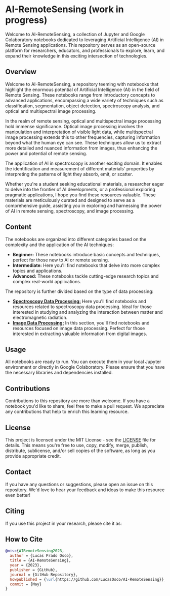 # AI-RemoteSensing (work in progress)

Welcome to AI-RemoteSensing, a collection of Jupyter and Google Colaboratory notebooks dedicated to leveraging Artificial Intelligence (AI) in Remote Sensing applications. This repository serves as an open-source platform for researchers, educators, and professionals to explore, learn, and expand their knowledge in this exciting intersection of technologies.

## Overview

Welcome to AI-RemoteSensing, a repository teeming with notebooks that highlight the enormous potential of Artificial Intelligence (AI) in the field of Remote Sensing. These notebooks range from introductory concepts to advanced applications, encompassing a wide variety of techniques such as classification, segmentation, object detection, spectroscopy analysis, and optical and multispectral image processing.

In the realm of remote sensing, optical and multispectral image processing hold immense significance. Optical image processing involves the manipulation and interpretation of visible light data, while multispectral image processing extends this to other frequencies, capturing information beyond what the human eye can see. These techniques allow us to extract more detailed and nuanced information from images, thus enhancing the power and potential of remote sensing.

The application of AI in spectroscopy is another exciting domain. It enables the identification and measurement of different materials' properties by interpreting the patterns of light they absorb, emit, or scatter.

Whether you're a student seeking educational materials, a researcher eager to delve into the frontier of AI developments, or a professional exploring pragmatic applications, I hope you find these resources valuable. These materials are meticulously curated and designed to serve as a comprehensive guide, assisting you in exploring and harnessing the power of AI in remote sensing, spectroscopy, and image processing.

## Content

The notebooks are organized into different categories based on the complexity and the application of the AI techniques:

- **Beginner:** These notebooks introduce basic concepts and techniques, perfect for those new to AI or remote sensing.
- **Intermediate:** Here you'll find notebooks that delve into more complex topics and applications.
- **Advanced:** These notebooks tackle cutting-edge research topics and complex real-world applications.

The repository is further divided based on the type of data processing:

- [**Spectroscopy Data Processing:**](./SpectroscopyDataProcessing.md) Here you'll find notebooks and resources related to spectroscopy data processing. Ideal for those interested in studying and analyzing the interaction between matter and electromagnetic radiation.
- [**Image Data Processing:**](./ImageDataProcessing.md) In this section, you'll find notebooks and resources focused on image data processing. Perfect for those interested in extracting valuable information from digital images.

## Usage

All notebooks are ready to run. You can execute them in your local Jupyter environment or directly in Google Colaboratory. Please ensure that you have the necessary libraries and dependencies installed.

## Contributions

Contributions to this repository are more than welcome. If you have a notebook you'd like to share, feel free to make a pull request. We appreciate any contributions that help to enrich this learning resource.

## License

This project is licensed under the MIT License - see the [LICENSE](LICENSE) file for details. This means you're free to use, copy, modify, merge, publish, distribute, sublicense, and/or sell copies of the software, as long as you provide appropriate credit.

## Contact

If you have any questions or suggestions, please open an issue on this repository. We'd love to hear your feedback and ideas to make this resource even better!

## Citing

If you use this project in your research, please cite it as:

## How to Cite

```bibtex
@misc{AIRemoteSensing2023,
  author = {Lucas Prado Osco},
  title = {AI-RemoteSensing},
  year = {2023},
  publisher = {GitHub},
  journal = {GitHub Repository},
  howpublished = {\url{https://github.com/LucasOsco/AI-RemoteSensing}},
  commit = {May}
}

